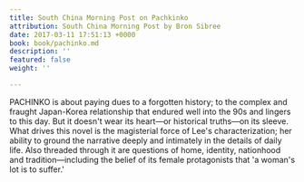 ```yaml
---
title: South China Morning Post on Pachkinko
attribution: South China Morning Post by Bron Sibree
date: 2017-03-11 17:51:13 +0000
book: book/pachinko.md
description: ''
featured: false
weight: ''

---
```

PACHINKO is about paying dues to a forgotten history; to the complex and fraught Japan-Korea relationship that endured well into the 90s and lingers to this day. But it doesn't wear its heart—or historical truths—on its sleeve. What drives this novel is the magisterial force of Lee's characterization; her ability to ground the narrative deeply and intimately in the details of daily life. Also threaded through it are questions of home, identity, nationhood and tradition—including the belief of its female protagonists that 'a woman's lot is to suffer.'